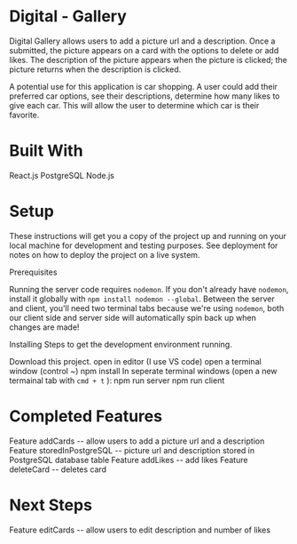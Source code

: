 # Digital - Gallery

Digital Gallery allows users to add a picture url and a description. Once a submitted, the picture appears on a card with the options to delete or add likes. The description of the picture appears when the picture is clicked; the picture returns when the description is clicked. 

A potential use for this application is car shopping. A user could add their preferred car options, see their descriptions, determine how many likes to give each car. This will allow the user to determine which car is their favorite.

# Built With
React.js
PostgreSQL
Node.js

# Setup
These instructions will get you a copy of the project up and running on your local machine for development and testing purposes. See deployment for notes on how to deploy the project on a live system.

Prerequisites

Running the server code requires `nodemon`. If you don't already have `nodemon`, install it globally with `npm install nodemon --global`. 
Between the server and client, you'll need two terminal tabs because we're using `nodemon`, both our client side and server side will automatically spin back up when changes are made!

Installing
Steps to get the development environment running.

Download this project.
open in editor (I use VS code)
open a terminal window (control ~)
npm install
In seperate terminal windows (open a new termainal tab with `cmd + t` ):
    npm run server
    npm run client

# Completed Features
Feature addCards -- allow users to add a picture url and a description
Feature storedInPostgreSQL -- picture url and description stored in PostgreSQL database table
Feature addLikes -- add likes 
Feature deleteCard -- deletes card 

# Next Steps
Feature editCards -- allow users to edit description and number of likes






